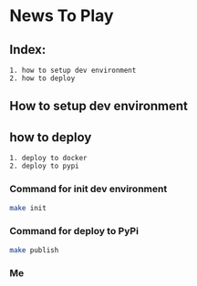 News To Play
==========

Index:
---
    1. how to setup dev environment
    2. how to deploy

How to setup dev environment
---

how to deploy
---
    1. deploy to docker
    2. deploy to pypi
    
### Command for init dev environment
```bash
make init
```
### Command for deploy to PyPi
```bash
make publish
```

### Me

```bash
```
```python

```
```json

```
